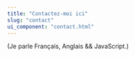 ```yaml
---
title: "Contactez-moi ici"
slug: "contact"
ui_component: "contact.html"
---
```


(Je parle Français, Anglais && JavaScript.)
